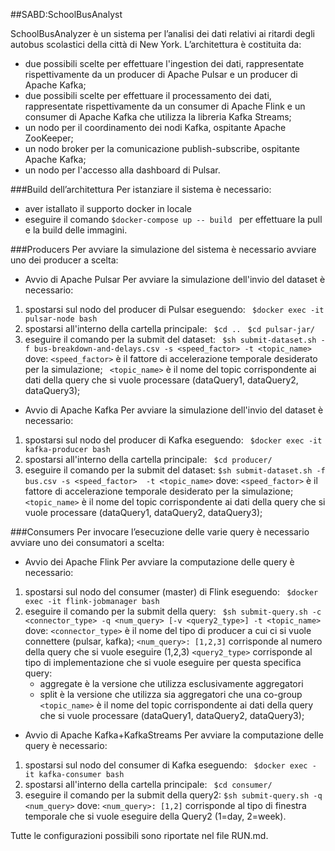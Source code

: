 ##SABD:SchoolBusAnalyst

SchoolBusAnalyzer è un sistema per l’analisi dei dati relativi ai ritardi degli autobus scolastici della città di New York.
L’architettura è costituita da:

- due possibili scelte per effettuare l'ingestion dei dati, rappresentate rispettivamente da un producer di Apache Pulsar e un producer di Apache Kafka;
- due possibili scelte per effettuare il processamento dei dati, rappresentate rispettivamente da un consumer di Apache Flink e un consumer di Apache Kafka che utilizza la libreria Kafka Streams;
- un nodo per il coordinamento dei nodi Kafka, ospitante Apache ZooKeeper;
- un nodo broker per la comunicazione publish-subscribe, ospitante Apache Kafka;
- un nodo per l'accesso alla dashboard di Pulsar.

###Build dell’architettura
Per istanziare il sistema è necessario:
- aver istallato il supporto docker in locale
- eseguire il comando ```$docker-compose up -- build ``` 
per effettuare la pull e la build delle immagini.

###Producers
Per avviare la simulazione del sistema è necessario avviare uno dei producer a scelta:

- Avvio di Apache Pulsar
Per avviare la simulazione dell'invio del dataset è necessario:
1. spostarsi sul nodo del producer di Pulsar eseguendo: 
       ``` $docker exec -it pulsar-node bash```
2. spostarsi all'interno della cartella principale:
    ``` $cd ..``` 
    ``` $cd pulsar-jar/``` 
3. eseguire il comando per la submit del dataset:
    ``` $sh submit-dataset.sh -f bus-breakdown-and-delays.csv -s <speed_factor> -t <topic_name>```
dove:
 ```<speed_factor>``` è il fattore di accelerazione temporale desiderato per la simulazione;
 ``` <topic_name>``` è il nome del topic corrispondente ai dati della query che si vuole processare (dataQuery1, dataQuery2, dataQuery3);
 
 - Avvio di Apache Kafka
 Per avviare la simulazione dell'invio del dataset è necessario:
 1. spostarsi sul nodo del producer di Kafka eseguendo: 
        ``` $docker exec -it kafka-producer bash```
 2. spostarsi all'interno della cartella principale:
    ``` $cd producer/``` 
 3. eseguire il comando per la submit del dataset:
     ``` $sh submit-dataset.sh -f bus.csv -s <speed_factor>  -t <topic_name> ```
 dove:
  ```<speed_factor>``` è il fattore di accelerazione temporale desiderato per la simulazione;
  ```<topic_name>``` è il nome del topic corrispondente ai dati della query che si vuole processare (dataQuery1, dataQuery2, dataQuery3);

  
###Consumers
Per invocare l’esecuzione delle varie query è necessario avviare uno dei consumatori a scelta:

 - Avvio dei Apache Flink
 Per avviare la computazione delle query è necessario:
 1. spostarsi sul nodo del consumer (master) di Flink eseguendo: 
        ``` $docker exec -it flink-jobmanager bash```
 2. eseguire il comando per la submit della query:
     ``` $sh submit-query.sh -c <connector_type> -q <num_query> [-v <query2_type>] -t <topic_name>```
 dove:
  ```<connector_type>``` è il nome del tipo di producer a cui ci si vuole connettere (pulsar, kafka);
  ```<num_query>: [1,2,3]``` corrisponde al numero della query che si vuole eseguire (1,2,3)
  ```<query2_type>``` corrisponde al tipo di implementazione che si vuole eseguire per questa specifica query:
    - aggregate è la versione che utilizza esclusivamente aggregatori
    - split è la versione che utilizza sia aggregatori che una co-group
  ``` <topic_name>``` è il nome del topic corrispondente ai dati della query che si vuole processare (dataQuery1, dataQuery2, dataQuery3);
  
  - Avvio di Apache Kafka+KafkaStreams
  Per avviare la computazione delle query è necessario:
  1. spostarsi sul nodo del consumer di Kafka eseguendo: 
         ``` $docker exec -it kafka-consumer bash``` 
  2. spostarsi all'interno della cartella principale:
       ``` $cd consumer/``` 
  3. eseguire il comando per la submit della query2:
      ``` $sh submit-query.sh -q <num_query> ```
  dove:
  ```<num_query>: [1,2]``` corrisponde al tipo di finestra temporale che si vuole eseguire della Query2 (1=day, 2=week).
 
 
 
 Tutte le configurazioni possibili sono riportate nel file RUN.md.
 
 
